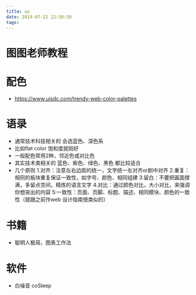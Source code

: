 ```yaml
---
title: ux
date: 2019-07-22 22:58:59
tags:
---
```



# 图图老师教程

# 配色
- https://www.uisdc.com/trendy-web-color-palettes

# 语录
- 通常技术科技相关的 会选蓝色、深色系
- 比如flat color 饱和度就刚好
- 一般配色常用2种，邻近色或对比色
- 其实技术类相关的 蓝色、紫色、绿色、黑色 都比较适合
- 几个原则
    1.对齐：注意左右边距的统一，文字统一左对齐or剧中对齐
    2.重复：相同的板块重复保证一致性，如字号、颜色、相同组建
    3.留白：不要把画面撑满，多留点空间，精炼的语言文字
    4.对比：通过颜色对比，大小对比，来强调你想突出的内容
    5:一致性：页面、页脚、标题、描述、相同模块、颜色的一致性（就跟之前作web 设计指南很类似的）

# 书籍
- 聪明人极简，图表工作法

# 软件
- 白噪音 coSleep


